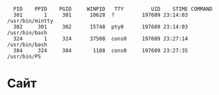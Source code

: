       PID    PPID    PGID     WINPID   TTY         UID    STIME COMMAND
      301       1     301      10628  ?         197609 23:14:03 /usr/bin/mintty
      302     301     302      15748  pty0      197609 23:14:03 /usr/bin/bash
      324       1     324      37508  cons0     197609 23:27:14 /usr/bin/bash
      384     324     384       1188  cons0     197609 23:27:35 /usr/bin/PS
# Сайт
